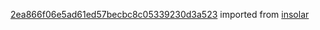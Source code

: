 [2ea866f06e5ad61ed57becbc8c05339230d3a523](https://github.com/insolar/insolar/commit/2ea866f06e5ad61ed57becbc8c05339230d3a523) imported from [insolar](https://github.com/insolar/insolar)
